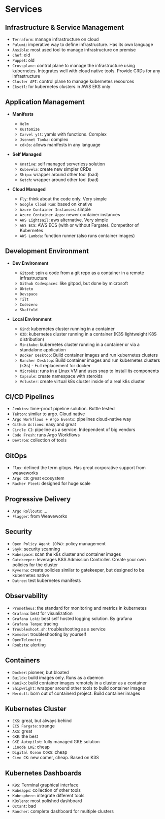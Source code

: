# Services

## Infrastructure & Service Management

- `Terraform`: manage infrastructure on cloud
- `Pulumi`: imperative way to define infrastructure. Has its own language
- `Ansible`: most used tool to manage infrastructure on premise
- `Chef`: old
- `Puppet`: old
- `Crossplane`: control plane to manage the infrastructure using kubernetes. Integrates well with cloud native tools. Provide CRDs for any infrastructure
- `Cluster API`: control plane to manage kubernetes resources
- `Eksctl`: for kubernetes clusters in AWS EKS only

## Application Management

- **Manifests**
  - `Helm`
  - `Kustomize`
  - `Carvel ytt`: yamls with functions. Complex
  - `Jsonnet Tanka`: complex
  - `cdk8s`: allows manifests in any language

- **Self Managed**
  - `Knative`: self managed serverless solution
  - `Kubevela`: create new simpler CRDs
  - `Shipa`: wrapper around other tool (bad)
  - `Ketch`: wrapper around other tool (bad)

- **Cloud Managed**
  - `Fly`: think about the code only. Very simple
  - `Google Cloud Run`: based on knative
  - `Azure Container Instances`: simple
  - `Azure Container Apps`: newer container instances
  - `AWS Lightsail`: aws alternative. Very simple
  - `AWS ECS`: AWS ECS (with or without Fargate). Competitor of Kubernetes
  - `AWS Lambda`: function runner (also runs container images)

## Development Environment

- **Dev Environment**
  - `Gitpod`: spin a code from a git repo as a container in a remote infrastructure
  - `Github Codespaces`: like gitpod, but done by microsoft
  - `Okteto`
  - `Devspace`
  - `Tilt`
  - `Codezero`
  - `Skaffold`

- **Local Environment**
  - `Kind`: kubernetes cluster running in a container
  - `K3D`: kubernetes cluster running in a container (K3S lightweight K8S distribution)
  - `Minikube`: kubernetes cluster running in a container or via a standalone application
  - `Docker Desktop`: Build container images and run kubernetes clusters
  - `Rancher Desktop`: Build container images and run kubernetes clusters (k3s) - Full replacement for docker
  - `Microk8s`: runs in a Linux VM and uses snap to install its components
  - `Capsule`: create namespace with steroids
  - `Vcluster`: create virtual k8s cluster inside of a real k8s cluster

## CI/CD Pipelines

- `Jenkins`: time-proof pipeline solution. Bottle tested
- `Tekton`: similar to argo. Cloud native
- `Argo Workflows + Argo Events`: pipelines cloud-native way
- `Github Actions`: easy and great
- `Circle CI`: pipeline as a service. Independent of big vendors
- `Code Fresh`: runs Argo Workflows
- `Devtron`: collection of tools

## GitOps

- `Flux`: defined the term gitops. Has great corporative support from weaveworks
- `Argo CD`: great ecosystem
- `Racher Fleet`: designed for huge scale

## Progressive Delivery

- `Argo Rollouts`: ...
- `Flagger`: from Weaveworks

## Security

- `Open Policy Agent (OPA)`: policy management
- `Snyk`: security scanning
- `Kubespace`: scan the k8s cluster and container images
- `Gatekeeper`: leverages K8S Admission Controller. Create your own policies for the cluster
- `Kyverno`: create policies similar to gatekeeper, but designed to be kubernetes native
- `Datree`: test kubernetes manifests

## Observability

- `Prometheus`: the standard for monitoring and metrics in kubernetes
- `Grafana`: best for visualization
- `Grafana Loki`: best self hosted logging solution. By grafana
- `Grafana Tempo`: tracing
- `Troubleshoot.sh`: troubleshooting as a service
- `Komodor`: troubleshooting by yourself
- `OpenTelemetry`
- `Roubsta`: alerting

## Containers

- `Docker`: pioneer, but bloated
- `Buildx`: build images only. Runs as a daemon
- `Kaniko`: build container images remotely in a cluster as a container
- `Shipwright`: wrapper around other tools to build container images
- `Nerdctl`: born out of containerd project. Build container images

## Kubernetes Cluster

- `EKS`: great, but always behind
- `ECS Fargate`: strange
- `AKS`: great
- `GKE`: the best
- `GKE Autopilot`: fully managed GKE solution
- `Linode LKE`: cheap
- `Digital Ocean DOKS`: cheap
- `Civo CK`: new comer, cheap. Based on K3S

## Kubernetes Dashboards

- `K9S`: Terminal graphical interface
- `Kubeapps`: collection of other tools
- `Kubesphere`: integrate different tools
- `K8slens`: most polished dashboard
- `Octant`: bad
- `Rancher`: complete dashboard for multiple clusters
